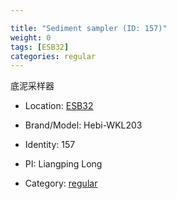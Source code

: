 ```yaml
---

title: "Sediment sampler (ID: 157)"
weight: 0
tags: [ESB32]
categories: regular
---
```


底泥采样器

<!--more-->



- Location: [ESB32](../../tags/esb32)
- Brand/Model: Hebi-WKL203
- Identity: 157
- PI: Liangping Long

- Category: [regular](../../categories/regular)






